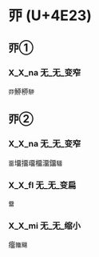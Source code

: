 # 丣 (U+4E23)

## 丣①

### X_X_na 无_无_变窄
`丣`䱖桺`駵`

## 丣②

### X_X_na 无_无_变窄
`畱`㙧㩅璢橊澑鐂`驑`

### X_X_fl 无_无_变扁
`羀`

### X_X_mi 无_无_缩小
癅`籒飅`

